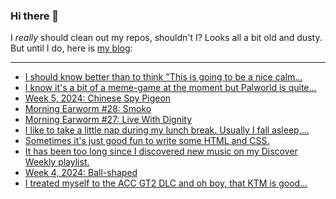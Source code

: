 ### Hi there 👋

I _really_ should clean out my repos, shouldn't I? Looks all a bit old and dusty. But until I do, here is [my blog](https://lostfocus.de/):

--- 

<!-- POST-LIST:START -->
- [I should know better than to think &quot;This is going to be a nice calm…](https://lostfocus.de/2024/02/06/232344/)
- [I know it&#39;s a bit of a meme-game at the moment but Palworld is quite…](https://lostfocus.de/2024/02/04/232337/)
- [Week 5, 2024: Chinese Spy Pigeon](https://lostfocus.de/2024/02/04/week-5-2024-chinese-spy-pigeon/)
- [Morning Earworm #28: Smoko](https://lostfocus.de/2024/02/03/morning-earworm-28-smoko/)
- [Morning Earworm #27: Live With Dignity](https://lostfocus.de/2024/02/02/morning-earworm-26-live-with-dignity/)
- [I like to take a little nap during my lunch break. Usually I fall asleep,…](https://lostfocus.de/2024/01/31/232116/)
- [Sometimes it&#39;s just good fun to write some HTML and CSS.](https://lostfocus.de/2024/01/29/232066/)
- [It has been too long since I discovered new music on my Discover Weekly playlist.](https://lostfocus.de/2024/01/29/232060/)
- [Week 4, 2024: Ball-shaped](https://lostfocus.de/2024/01/28/week-4-2024-ball-shaped/)
- [I treated myself to the ACC GT2 DLC and oh boy, that KTM is good…](https://lostfocus.de/2024/01/24/232046/)
<!-- POST-LIST:END -->

<!--
**lostfocus/lostfocus** is a ✨ _special_ ✨ repository because its `README.md` (this file) appears on your GitHub profile.

Here are some ideas to get you started:

- 🔭 I’m currently working on ...
- 🌱 I’m currently learning ...
- 👯 I’m looking to collaborate on ...
- 🤔 I’m looking for help with ...
- 💬 Ask me about ...
- 📫 How to reach me: ...
- 😄 Pronouns: ...
- ⚡ Fun fact: ...
-->
